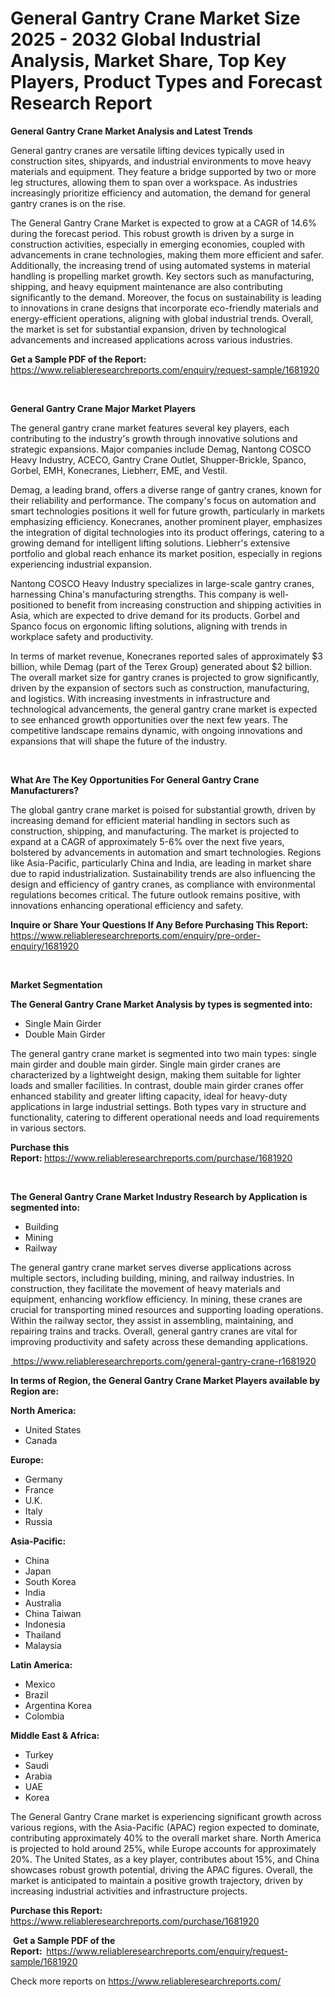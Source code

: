 <p><h1>General Gantry Crane Market Size 2025 - 2032 Global Industrial Analysis, Market Share, Top Key Players, Product Types and Forecast Research Report</h1></p><p><strong>General Gantry Crane Market Analysis and Latest Trends</strong></p>
<p><p>General gantry cranes are versatile lifting devices typically used in construction sites, shipyards, and industrial environments to move heavy materials and equipment. They feature a bridge supported by two or more leg structures, allowing them to span over a workspace. As industries increasingly prioritize efficiency and automation, the demand for general gantry cranes is on the rise.</p><p>The General Gantry Crane Market is expected to grow at a CAGR of 14.6% during the forecast period. This robust growth is driven by a surge in construction activities, especially in emerging economies, coupled with advancements in crane technologies, making them more efficient and safer. Additionally, the increasing trend of using automated systems in material handling is propelling market growth. Key sectors such as manufacturing, shipping, and heavy equipment maintenance are also contributing significantly to the demand. Moreover, the focus on sustainability is leading to innovations in crane designs that incorporate eco-friendly materials and energy-efficient operations, aligning with global industrial trends. Overall, the market is set for substantial expansion, driven by technological advancements and increased applications across various industries.</p></p>
<p><strong>Get a Sample PDF of the Report:&nbsp;</strong> <a href="https://www.reliableresearchreports.com/enquiry/request-sample/1681920?utm_campaign=2283&utm_medium=2&utm_source=Github&utm_content=ia&utm_term=24032025&utm_id=general-gantry-crane">https://www.reliableresearchreports.com/enquiry/request-sample/1681920</a></p>
<p>&nbsp;</p>
<p><strong>General Gantry Crane Major Market Players</strong></p>
<p><p>The general gantry crane market features several key players, each contributing to the industry's growth through innovative solutions and strategic expansions. Major companies include Demag, Nantong COSCO Heavy Industry, ACECO, Gantry Crane Outlet, Shupper-Brickle, Spanco, Gorbel, EMH, Konecranes, Liebherr, EME, and Vestil.</p><p>Demag, a leading brand, offers a diverse range of gantry cranes, known for their reliability and performance. The company's focus on automation and smart technologies positions it well for future growth, particularly in markets emphasizing efficiency. Konecranes, another prominent player, emphasizes the integration of digital technologies into its product offerings, catering to a growing demand for intelligent lifting solutions. Liebherr's extensive portfolio and global reach enhance its market position, especially in regions experiencing industrial expansion.</p><p>Nantong COSCO Heavy Industry specializes in large-scale gantry cranes, harnessing China's manufacturing strengths. This company is well-positioned to benefit from increasing construction and shipping activities in Asia, which are expected to drive demand for its products. Gorbel and Spanco focus on ergonomic lifting solutions, aligning with trends in workplace safety and productivity.</p><p>In terms of market revenue, Konecranes reported sales of approximately $3 billion, while Demag (part of the Terex Group) generated about $2 billion. The overall market size for gantry cranes is projected to grow significantly, driven by the expansion of sectors such as construction, manufacturing, and logistics. With increasing investments in infrastructure and technological advancements, the general gantry crane market is expected to see enhanced growth opportunities over the next few years. The competitive landscape remains dynamic, with ongoing innovations and expansions that will shape the future of the industry.</p></p>
<p>&nbsp;</p>
<p><strong>What Are The Key Opportunities For General Gantry Crane Manufacturers?</strong></p>
<p><p>The global gantry crane market is poised for substantial growth, driven by increasing demand for efficient material handling in sectors such as construction, shipping, and manufacturing. The market is projected to expand at a CAGR of approximately 5-6% over the next five years, bolstered by advancements in automation and smart technologies. Regions like Asia-Pacific, particularly China and India, are leading in market share due to rapid industrialization. Sustainability trends are also influencing the design and efficiency of gantry cranes, as compliance with environmental regulations becomes critical. The future outlook remains positive, with innovations enhancing operational efficiency and safety.</p></p>
<p><strong>Inquire or Share Your Questions If Any Before Purchasing This Report:</strong> <a href="https://www.reliableresearchreports.com/enquiry/pre-order-enquiry/1681920?utm_campaign=2283&utm_medium=2&utm_source=Github&utm_content=ia&utm_term=24032025&utm_id=general-gantry-crane">https://www.reliableresearchreports.com/enquiry/pre-order-enquiry/1681920</a></p>
<p>&nbsp;</p>
<p><strong>Market Segmentation</strong></p>
<p><strong>The General Gantry Crane Market Analysis by types is segmented into:</strong></p>
<p><ul><li>Single Main Girder</li><li>Double Main Girder</li></ul></p>
<p><p>The general gantry crane market is segmented into two main types: single main girder and double main girder. Single main girder cranes are characterized by a lightweight design, making them suitable for lighter loads and smaller facilities. In contrast, double main girder cranes offer enhanced stability and greater lifting capacity, ideal for heavy-duty applications in large industrial settings. Both types vary in structure and functionality, catering to different operational needs and load requirements in various sectors.</p></p>
<p><strong>Purchase this Report:&nbsp;</strong><a href="https://www.reliableresearchreports.com/purchase/1681920?utm_campaign=2283&utm_medium=2&utm_source=Github&utm_content=ia&utm_term=24032025&utm_id=general-gantry-crane">https://www.reliableresearchreports.com/purchase/1681920</a></p>
<p>&nbsp;</p>
<p><strong>The General Gantry Crane Market Industry Research by Application is segmented into:</strong></p>
<p><ul><li>Building</li><li>Mining</li><li>Railway</li></ul></p>
<p><p>The general gantry crane market serves diverse applications across multiple sectors, including building, mining, and railway industries. In construction, they facilitate the movement of heavy materials and equipment, enhancing workflow efficiency. In mining, these cranes are crucial for transporting mined resources and supporting loading operations. Within the railway sector, they assist in assembling, maintaining, and repairing trains and tracks. Overall, general gantry cranes are vital for improving productivity and safety across these demanding applications.</p></p>
<p><a href="https://www.reliableresearchreports.com/general-gantry-crane-r1681920?utm_campaign=2283&utm_medium=2&utm_source=Github&utm_content=ia&utm_term=24032025&utm_id=general-gantry-crane">&nbsp;https://www.reliableresearchreports.com/general-gantry-crane-r1681920</a></p>
<p><strong>In terms of Region, the General Gantry Crane Market Players available by Region are:</strong></p>
<p>
    <p> <strong> North America: </strong>
        <ul>
            <li>United States</li>
            <li>Canada</li>
        </ul>
        </p> 
    <p> <strong> Europe: </strong>
        <ul>
            <li>Germany</li>
            <li>France</li>
            <li>U.K.</li>
            <li>Italy</li>
            <li>Russia</li>
        </ul>
        </p> 
    <p> <strong> Asia-Pacific: </strong>
        <ul>
            <li>China</li>
            <li>Japan</li>
            <li>South Korea</li>
            <li>India</li>
            <li>Australia</li>
            <li>China Taiwan</li>
            <li>Indonesia</li>
            <li>Thailand</li>
            <li>Malaysia</li>
        </ul>
        </p> 
    <p> <strong> Latin America: </strong>
        <ul>
            <li>Mexico</li>
            <li>Brazil</li>
            <li>Argentina Korea</li>
            <li>Colombia</li>
        </ul>
        </p> 
    <p> <strong> Middle East & Africa: </strong>
        <ul>
            <li>Turkey</li>
            <li>Saudi</li>
            <li>Arabia</li>
            <li>UAE</li>
            <li>Korea</li>
        </ul>
    </p>
    </p>
<p><p>The General Gantry Crane market is experiencing significant growth across various regions, with the Asia-Pacific (APAC) region expected to dominate, contributing approximately 40% to the overall market share. North America is projected to hold around 25%, while Europe accounts for approximately 20%. The United States, as a key player, contributes about 15%, and China showcases robust growth potential, driving the APAC figures. Overall, the market is anticipated to maintain a positive growth trajectory, driven by increasing industrial activities and infrastructure projects.</p></p>
<p><strong>Purchase this Report: </strong><a href="https://www.reliableresearchreports.com/purchase/1681920?utm_campaign=2283&utm_medium=2&utm_source=Github&utm_content=ia&utm_term=24032025&utm_id=general-gantry-crane">https://www.reliableresearchreports.com/purchase/1681920</a></p>
<p>&nbsp;<strong>Get a Sample PDF of the Report:&nbsp;&nbsp;</strong><a href="https://www.reliableresearchreports.com/enquiry/request-sample/1681920?utm_campaign=2283&utm_medium=2&utm_source=Github&utm_content=ia&utm_term=24032025&utm_id=general-gantry-crane">https://www.reliableresearchreports.com/enquiry/request-sample/1681920</a></p>
<p><strong></strong></p>
<p>Check more reports on <a href="https://www.reliableresearchreports.com/?utm_campaign=2283&utm_medium=2&utm_source=Github&utm_content=ia&utm_term=24032025&utm_id=general-gantry-crane">https://www.reliableresearchreports.com/</a></p>
